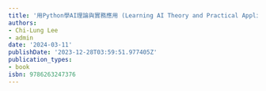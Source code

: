 ```yaml
---
title: '用Python學AI理論與實務應用 (Learning AI Theory and Practical Applications with Python: Includes Practice Questions for the Certiport ITS AI International Certification)'
authors:
- Chi-Lung Lee
- admin
date: '2024-03-11'
publishDate: '2023-12-28T03:59:51.977405Z'
publication_types:
- book
isbn: 9786263247376
---
```

